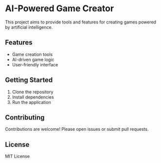 # AI-Powered Game Creator

This project aims to provide tools and features for creating games powered by artificial intelligence.

## Features
- Game creation tools
- AI-driven game logic
- User-friendly interface

## Getting Started
1. Clone the repository
2. Install dependencies
3. Run the application

## Contributing
Contributions are welcome! Please open issues or submit pull requests.

## License
MIT License
